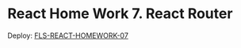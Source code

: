 # React Home Work 7. React Router

Deploy: [FLS-REACT-HOMEWORK-07](https://fls-react-homework-07.netlify.app/)
